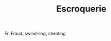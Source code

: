 ---
title: Escroquerie
letter: E
permalink: "/definitions/bld-escroquerie.html"
body: Fr. Fraud, swlnd-ling, cheating
published_at: '2018-07-07'
source: Black's Law Dictionary 2nd Ed (1910)
layout: post
---